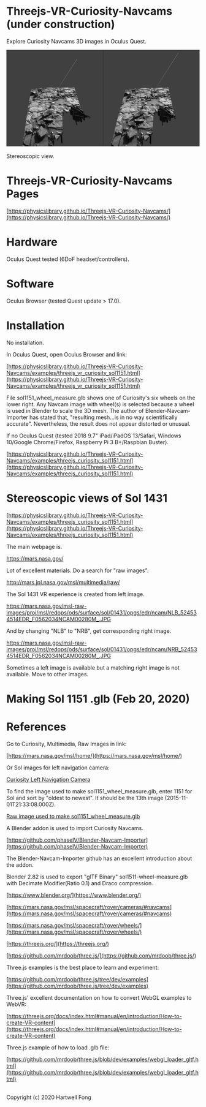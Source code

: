 # Threejs-VR-Curiosity-Navcams (under construction)

Explore Curiosity Navcams 3D images in Oculus Quest.

<img src="images/IMG_5730.jpg" width="640">

Stereoscopic view.<br>

# Threejs-VR-Curiosity-Navcams Pages

[https://physicslibrary.github.io/Threejs-VR-Curiosity-Navcams/](https://physicslibrary.github.io/Threejs-VR-Curiosity-Navcams/)

# Hardware

Oculus Quest tested (6DoF headset/controllers).<br>

# Software

Oculus Browser (tested Quest update > 17.0).

# Installation

No installation.<br>

In Oculus Quest, open Oculus Browser and link:<br>

[https://physicslibrary.github.io/Threejs-VR-Curiosity-Navcams/examples/threejs_vr_curiosity_sol1151.html](https://physicslibrary.github.io/Threejs-VR-Curiosity-Navcams/examples/threejs_vr_curiosity_sol1151.html)

File sol1151_wheel_measure.glb shows one of Curiosity's six wheels on the lower right. Any Navcam image with wheel(s) is selected because a wheel is used in Blender to scale the 3D mesh. The author of Blender-Navcam-Importer has stated that, "resulting mesh...is in no way scientifically accurate". Nevertheless, the result does not appear distorted or unusual.

If no Oculus Quest (tested 2018 9.7" iPad/iPadOS 13/Safari, Windows 10/Google Chrome/Firefox, Raspberry Pi 3 B+/Raspbian Buster).<br>

[https://physicslibrary.github.io/Threejs-VR-Curiosity-Navcams/examples/threejs_curiosity_sol1151.html](https://physicslibrary.github.io/Threejs-VR-Curiosity-Navcams/examples/threejs_curiosity_sol1151.html)

# Stereoscopic views of Sol 1431

[https://physicslibrary.github.io/Threejs-VR-Curiosity-Navcams/examples/threejs_curiosity_sol1151.html](https://physicslibrary.github.io/Threejs-VR-Curiosity-Navcams/examples/threejs_curiosity_sol1151.html)

The main webpage is.<br>

https://mars.nasa.gov/

Lot of excellent materials. Do a search for "raw images".<br>

http://mars.jpl.nasa.gov/msl/multimedia/raw/

The Sol 1431 VR experience is created from left image.<br>

https://mars.nasa.gov/msl-raw-images/proj/msl/redops/ods/surface/sol/01431/opgs/edr/ncam/NLB_524534514EDR_F0562034NCAM00280M_.JPG

And by changing "NLB" to "NRB", get corresponding right image.<br>

https://mars.nasa.gov/msl-raw-images/proj/msl/redops/ods/surface/sol/01431/opgs/edr/ncam/NRB_524534514EDR_F0562034NCAM00280M_.JPG

Sometimes a left image is available but a matching right image is not available. Move to other images.<br>

# Making Sol 1151 .glb (Feb 20, 2020)

# References

Go to Curiosity, Multimedia, Raw Images in link:<br>

[https://mars.nasa.gov/msl/home/](https://mars.nasa.gov/msl/home/)<br>

Or Sol images for left navigation camera:<br>

[Curiosity Left Navigation Camera](https://mars.jpl.nasa.gov/msl/multimedia/raw-images/?order=sol+desc%2Cinstrument_sort+asc%2Csample_type_sort+asc%2C+date_taken+desc&per_page=50&page=0&mission=msl&af=NAV_LEFT_A%7CNAV_LEFT_B%2C%2C%2C)<br>

To find the image used to make sol1151_wheel_measure.glb, enter 1151 for Sol and sort by "oldest to newest". It should be the 13th image (2015-11-01T21:33:08.000Z).<br>

[Raw image used to make sol1151_wheel_measure.glb](https://mars.jpl.nasa.gov/msl-raw-images/proj/msl/redops/ods/surface/sol/01151/opgs/edr/ncam/NLB_499684496EDR_F0501222NCAM00354M_.JPG)<br>

A Blender addon is used to import Curiosity Navcams.<br>

[https://github.com/phaseIV/Blender-Navcam-Importer](https://github.com/phaseIV/Blender-Navcam-Importer)

The Blender-Navcam-Importer github has an excellent introduction about the addon.<br>

Blender 2.82 is used to export "glTF Binary" sol1511-wheel-measure.glb with Decimate Modifier(Ratio 0.1) and Draco compression.<br>

[https://www.blender.org/](https://www.blender.org/)

[https://mars.nasa.gov/msl/spacecraft/rover/cameras/#navcams](https://mars.nasa.gov/msl/spacecraft/rover/cameras/#navcams)

[https://mars.nasa.gov/msl/spacecraft/rover/wheels/](https://mars.nasa.gov/msl/spacecraft/rover/wheels/)

[https://threejs.org/](https://threejs.org/)

[https://github.com/mrdoob/three.js/](https://github.com/mrdoob/three.js/)

Three.js examples is the best place to learn and experiment:<br>

[https://github.com/mrdoob/three.js/tree/dev/examples](https://github.com/mrdoob/three.js/tree/dev/examples)

Three.js' excellent documentation on how to convert WebGL examples to WebVR:<br>

[https://threejs.org/docs/index.html#manual/en/introduction/How-to-create-VR-content](https://threejs.org/docs/index.html#manual/en/introduction/How-to-create-VR-content)

Three.js example of how to load .glb file:<br>

[https://github.com/mrdoob/three.js/blob/dev/examples/webgl_loader_gltf.html](https://github.com/mrdoob/three.js/blob/dev/examples/webgl_loader_gltf.html)

<br>Copyright (c) 2020 Hartwell Fong
